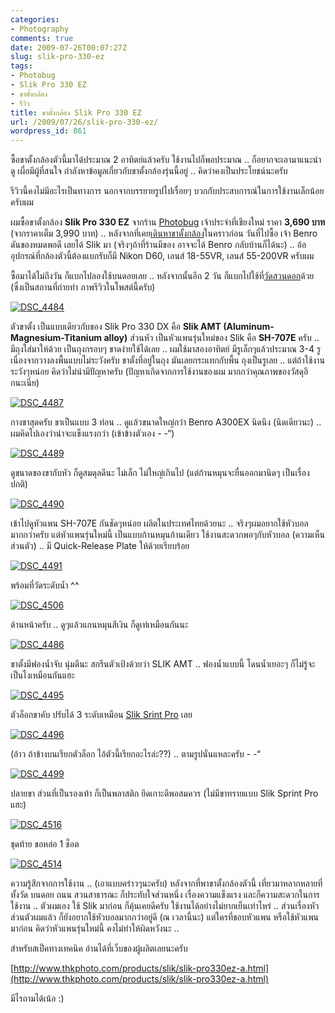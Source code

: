 ```yaml
---
categories:
- Photography
comments: true
date: 2009-07-26T00:07:27Z
slug: slik-pro-330-ez
tags:
- Photobug
- Slik Pro 330 EZ
- ขาตั้งกล้อง
- รีวิว
title: ขาตั้งกล้อง Slik Pro 330 EZ
url: /2009/07/26/slik-pro-330-ez/
wordpress_id: 861
---
```


ซื้อขาตั้งกล้องตัวนี้มาได้ประมาณ 2 อาทิตย์แล้วครับ ใช้งานไปก็พอประมาณ .. ก็อยากจะเอามาแนะนำดู เผื่อมีผู้ที่สนใจ กำลังหาข้อมูลเกี่ยวกับขาตั้งกล้องรุ่นนี้อยู่ .. คิดว่าคงเป็นประโยชน์นะครับ



รีวิวนี้คงไม่มีอะไรเป็นทางการ นอกจากบรรยายรูปไปเรื่อยๆ บวกกับประสบการณ์ในการใช้งานเล็กน้อยครับผม



ผมซื้อขาตั้งกล้อง **Slik Pro 330 EZ** จากร้าน [Photobug](http://www.photobugonline.com) เจ้าประจำที่เชียงใหม่ ราคา **3,690 บาท** (จากราคาเต็ม 3,990 บาท) .. หลังจากที่เคย[เดินหาขาตั้งกล้อง](https://armno.in.th/20090617/%E0%B9%80%E0%B8%94%E0%B8%B4%E0%B8%99%E0%B8%AB%E0%B8%B2%E0%B8%82%E0%B8%B2%E0%B8%95%E0%B8%B1%E0%B9%89%E0%B8%87%E0%B8%81%E0%B8%A5%E0%B9%89%E0%B8%AD%E0%B8%87)ในคราวก่อน วันที่ไปซื้อ เจ้า Benro ดันของหมดพอดี เลยได้ Slik มา (จริงๆถ้าที่ร้านมีของ อาจจะได้ Benro กลับบ้านก็ได้นะ) .. อ้อ อุปกรณ์ที่กล้องตัวนี้ต้องแบกรับก็มี Nikon D60, เลนส์ 18-55VR, เลนส์ 55-200VR ครับผม



ซื้อมาได้ไม่ถึงวัน ก็แบกไปลองใช้บนดอยเลย .. หลังจากนั้นอีก 2 วัน ก็แบกไปใช้ที่[วัดสวนดอก](https://armno.in.th/20090712/gallery-%E0%B8%A7%E0%B8%B1%E0%B8%94%E0%B8%AA%E0%B8%A7%E0%B8%99%E0%B8%94%E0%B8%AD%E0%B8%81-%E0%B8%88-%E0%B9%80%E0%B8%8A%E0%B8%B5%E0%B8%A2%E0%B8%87%E0%B9%83%E0%B8%AB%E0%B8%A1%E0%B9%88)ด้วย (ซึ่งเป็นสถานที่ถ่ายทำ ภาพรีวิวในโพสต์นี้ครับ)



[![DSC_4484](https://armno.in.th/wp-content/uploads/SlikPro330EZ_1452B/DSC_4484_thumb.jpg)](https://armno.in.th/wp-content/uploads/SlikPro330EZ_1452B/DSC_4484.jpg)



ตัวขาตั้ง เป็นแบบเดียวกับของ Slik Pro 330 DX คือ **Slik AMT (Aluminum-Magnesium-Titanium alloy)** ส่วนหัว เป็นหัวแพนรุ่นใหม่ของ Slik คือ **SH-707E** ครับ .. มีถุงใส่มาให้ด้วย เป็นถุงกรอบๆ ขาดง่ายใช้ได้เลย .. ผมใช้มาสองอาทิตย์ มีรูเล็กๆแล้วประมาณ 3-4 รู เนื่องจากวางลงพื้นแบบไม่ระวังครับ ขาตั้งที่อยู่ในถุง มันเลยกระแทกกับพื้น ถุงเป็นรูเลย .. แต่ถ้าใช้งานระวังๆหน่อย คิดว่าไม่น่ามีปัญหาครับ (ปัญหาเกิดจากการใช้งานของผม มากกว่าคุณภาพของวัสดุอีกนะเนี่ย)



[![DSC_4487](https://armno.in.th/wp-content/uploads/SlikPro330EZ_1452B/DSC_4487_thumb.jpg)](https://armno.in.th/wp-content/uploads/SlikPro330EZ_1452B/DSC_4487.jpg)



กางขาสุดครับ ขาเป็นแบบ 3 ท่อน .. ดูแล้วขนาดใหญ่กว่า Benro A300EX นิดนึง (นิดเดียวนะ) .. ผมคิดไปเองว่าน่าจะแข็งแรงกว่า (เข้าข้างตัวเอง - -“)



[![DSC_4489](https://armno.in.th/wp-content/uploads/SlikPro330EZ_1452B/DSC_4489_thumb.jpg)](https://armno.in.th/wp-content/uploads/SlikPro330EZ_1452B/DSC_4489.jpg)



ดูขนาดของขากับหัว ก็ดูสมดุลดีนะ ไม่เล็ก ไม่ใหญ่เกินไป (แต่ก้านหมุนจะยื่นออกมานิดๆ เป็นเรื่องปกติ)



[![DSC_4490](https://armno.in.th/wp-content/uploads/SlikPro330EZ_1452B/DSC_4490_thumb.jpg)](https://armno.in.th/wp-content/uploads/SlikPro330EZ_1452B/DSC_4490.jpg)



เข้าไปดูหัวแพน SH-707E กันชัดๆหน่อย ผลิตในประเทศไทยด้วยนะ .. จริงๆผมอยากใช้หัวบอลมากกว่าครับ แต่หัวแพนรุ่นใหม่นี้ เป็นแบบก้านหมุนก้านเดียว ใช้งานสะดวกพอๆกับหัวบอล (ความเห็นส่วนตัว) .. มี Quick-Release Plate ให้ด้วยเรียบร้อย



[![DSC_4491](https://armno.in.th/wp-content/uploads/SlikPro330EZ_1452B/DSC_4491_thumb.jpg)](https://armno.in.th/wp-content/uploads/SlikPro330EZ_1452B/DSC_4491.jpg)



พร้อมที่วัดระดับน้ำ ^^



[![DSC_4506](https://armno.in.th/wp-content/uploads/SlikPro330EZ_1452B/DSC_4506_thumb.jpg)](https://armno.in.th/wp-content/uploads/SlikPro330EZ_1452B/DSC_4506.jpg)



ด้านหน้าครับ .. ดูๆแล้วแกนหมุนสีเงิน ก็ดูเท่เหมือนกันนะ



[![DSC_4486](https://armno.in.th/wp-content/uploads/SlikPro330EZ_1452B/DSC_4486_thumb.jpg)](https://armno.in.th/wp-content/uploads/SlikPro330EZ_1452B/DSC_4486.jpg)



ขาตั้งมีฟองน้ำจับ นุ่มดีนะ สกรีนตัวเป้งด้วยว่า SLIK AMT .. ฟองน้ำแบบนี้ โดนน้ำเยอะๆ ก็ไม่รู้จะเป็นไงเหมือนกันแฮะ



[![DSC_4495](https://armno.in.th/wp-content/uploads/SlikPro330EZ_1452B/DSC_4495_thumb.jpg)](https://armno.in.th/wp-content/uploads/SlikPro330EZ_1452B/DSC_4495.jpg)



ตัวล็อกขาคับ ปรับได้ 3 ระดับเหมือน [Slik Srint Pro](https://armno.in.th/20081130/%E0%B8%9E%E0%B8%A3%E0%B8%B5%E0%B8%A7%E0%B8%B4%E0%B8%A7%E0%B8%82%E0%B8%B2%E0%B8%95%E0%B8%B1%E0%B9%89%E0%B8%87%E0%B8%81%E0%B8%A5%E0%B9%89%E0%B8%AD%E0%B8%87-slik-sprint-pro-gm) เลย



[![DSC_4496](https://armno.in.th/wp-content/uploads/SlikPro330EZ_1452B/DSC_4496_thumb.jpg)](https://armno.in.th/wp-content/uploads/SlikPro330EZ_1452B/DSC_4496.jpg)



(อ้าว ถ้าข้างบนเรียกตัวล็อก ไอ้ตัวนี้เรียกอะไรล่ะ??) .. ตามรูปนั่นแหละครับ - -“



[![DSC_4499](https://armno.in.th/wp-content/uploads/SlikPro330EZ_1452B/DSC_4499_thumb.jpg)](https://armno.in.th/wp-content/uploads/SlikPro330EZ_1452B/DSC_4499.jpg)



ปลายขา ส่วนที่เป็นรองเท้า ก็เป็นพลาสติก ยึดเกาะดีพอสมควร (ไม่มีขาทรายแบบ Slik Sprint Pro แฮะ)



[![DSC_4516](https://armno.in.th/wp-content/uploads/SlikPro330EZ_1452B/DSC_4516_thumb.jpg)](https://armno.in.th/wp-content/uploads/SlikPro330EZ_1452B/DSC_4516.jpg)



ชุดท้าย ขอหล่อ 1 ช็อต



[![DSC_4514](https://armno.in.th/wp-content/uploads/SlikPro330EZ_1452B/DSC_4514_thumb.jpg)](https://armno.in.th/wp-content/uploads/SlikPro330EZ_1452B/DSC_4514.jpg)



ความรู้สึกจากการใช้งาน .. (เอาแบบคร่าวๆนะครับ) หลังจากที่พาขาตั้งกล้องตัวนี้ เที่ยวมาหลากหลายที่ ทั้งวัด บนดอย ถนน สวนสาธารณะ ก็ประทับใจส่วนหนึ่ง เรื่องความแข็งแรง และก็ความสะดวกในการใช้งาน .. ตัวผมเอง ใช้ Slik มาก่อน ก็คุ้นเคยดีครับ ใช้งานได้อย่างไม่ยากเย็นเท่าไหร่ .. ส่วนเรื่องหัว ส่วนตัวผมแล้ว ก็ยังอยากใช้หัวบอลมากกว่าอยู่ดี (ณ เวลานี้นะ) แต่ใครที่ชอบหัวแพน หรือใช้หัวแพนมาก่อน คิดว่าหัวแพนรุ่นใหม่นี้ คงไม่ทำให้ผิดหวังนะ ..



สำหรับสเป็คทางเทคนิค อ่านได้ที่เว็บของผู้ผลิตเลยนะครับ



[http://www.thkphoto.com/products/slik/slik-pro330ez-a.html](http://www.thkphoto.com/products/slik/slik-pro330ez-a.html)



มีไรถามได้เน้อ :)
